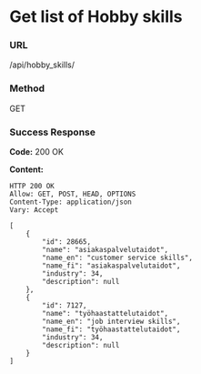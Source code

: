 # Get list of Hobby skills

### URL

/api/hobby_skills/

### Method

GET

### Success Response

**Code:** 200 OK
  
**Content:**

```
HTTP 200 OK
Allow: GET, POST, HEAD, OPTIONS
Content-Type: application/json
Vary: Accept

[
    {
        "id": 28665,
        "name": "asiakaspalvelutaidot",
        "name_en": "customer service skills",
        "name_fi": "asiakaspalvelutaidot",
        "industry": 34,
        "description": null
    },
    {
        "id": 7127,
        "name": "työhaastattelutaidot",
        "name_en": "job interview skills",
        "name_fi": "työhaastattelutaidot",
        "industry": 34,
        "description": null
    }
]
```
